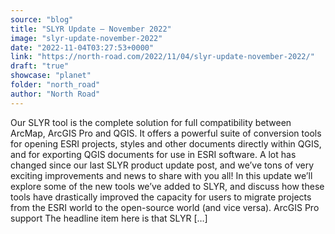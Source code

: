 ```yaml
---
source: "blog"
title: "SLYR Update — November 2022"
image: "slyr-update-november-2022"
date: "2022-11-04T03:27:53+0000"
link: "https://north-road.com/2022/11/04/slyr-update-november-2022/"
draft: "true"
showcase: "planet"
folder: "north_road"
author: "North Road"
---
```


Our SLYR tool is the complete solution for full compatibility between ArcMap, ArcGIS Pro and QGIS. It offers a powerful suite of conversion tools for opening ESRI projects, styles and other documents directly within QGIS, and for exporting QGIS documents for use in ESRI software. A lot has changed since our last SLYR product update post, and we&#8217;ve tons of very exciting improvements and news to share with you all! In this update we&#8217;ll explore some of the new tools we&#8217;ve added to SLYR, and discuss how these tools have drastically improved the capacity for users to migrate projects from the ESRI world to the open-source world (and vice versa). ArcGIS Pro support The headline item here is that SLYR [&#8230;]
